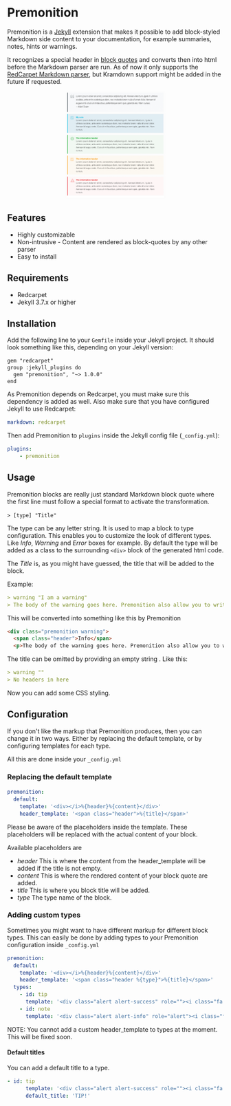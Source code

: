 # Premonition
Premonition is a [Jekyll](https://jekyllrb.com/) extension that makes it possible to add block-styled Markdown side content to your documentation, for example summaries, notes, hints or warnings.

It recognizes a special header in [block quotes](https://github.com/adam-p/markdown-here/wiki/Markdown-Cheatsheet#blockquotes) and converts then into html before the Markdown parser
are run. As of now it only supports the [RedCarpet Markdown parser](https://github.com/vmg/redcarpet), but Kramdown support might be added in the future if requested.

<p align="center">
<img src="https://github.com/amedia/premonition/blob/master/screen.png" height="250"/>
</p>

## Features

 * Highly customizable
 * Non-intrusive - Content are rendered as block-quotes by any other parser
 * Easy to install

## Requirements

 * Redcarpet
 * Jekyll 3.7.x or higher

## Installation

Add the following line to your `Gemfile` inside your Jekyll project. It should look something like this, depending on your Jekyll version:

```
gem "redcarpet"
group :jekyll_plugins do
  gem "premonition", "~> 1.0.0"
end
```
As Premonition depends on Redcarpet, you must make sure this dependency is added as well. Also make sure that you have configured Jekyll to use Redcarpet:

```yaml
markdown: redcarpet
```

Then add Premonition to `plugins` inside the Jekyll config file (`_config.yml`):

```yaml
plugins:
    - premonition
```

## Usage

Premonition blocks are really just standard Markdown block quote where the first line must follow a
special format to activate the transformation.

`> [type] "Title"`

The type can be any letter string. It is used to map a block to type configuration. This enables
you to customize the look of different types. Like *Info*, *Warning* and *Error* boxes for example.
By default the type will be added as a class to the surrounding `<div>` block of the generated html code.

The *Title* is, as you might have guessed, the title that will be added to the block.

Example:

~~~markdown
> warning "I am a warning"
> The body of the warning goes here. Premonition also allow you to write Markdown inside the block.
~~~

This will be converted into something like this by Premonition

~~~html
<div class="premonition warning">
  <span class="header">Info</span>
  <p>The body of the warning goes here. Premonition also allow you to write Markdown inside the block.</p>
~~~

The title can be omitted by providing an empty string . Like this:

~~~markdown
> warning ""
> No headers in here
~~~

Now you can add some CSS styling.

## Configuration

If you don't like the markup that Premonition produces, then you can change it in two ways.
Either by replacing the default template, or by configuring templates for each type.

All this are done inside your `_config.yml`

### Replacing the default template

```yaml
premonition:
  default:
    template: '<div></i>%{header}%{content}</div>'
    header_template: '<span class="header">%{title}</span>'
```

Please be aware of the placeholders inside the template. These placeholders will be replaced with
the actual content of your block.

Available placeholders are

* *header* This is where the content from the header_template will be added if the title is not empty.
* *content* This is where the rendered content of your block quote are added.
* *title* This is where you block title will be added.
* *type* The type name of the block.

### Adding custom types

Sometimes you might want to have different markup for different block types. This can easily be done
by adding types to your Premonition configuration inside `_config.yml`

~~~yaml
premonition:
  default:
    template: '<div></i>%{header}%{content}</div>'
    header_template: '<span class="header %{type}">%{title}</span>'
  types:
    - id: tip
      template: '<div class="alert alert-success" role=""><i class="fa fa-check-square-o"></i>%{header}%{content}</div>'
    - id: note
      template: '<div class="alert alert-info" role="alert"><i class="fa fa-info-circle"></i>%{header}%{content}</div>'
~~~

NOTE: You cannot add a custom header_template to types at the moment. This will be fixed soon.

#### Default titles

You can add a default title to a type.

~~~yaml
- id: tip
      template: '<div class="alert alert-success" role=""><i class="fa fa-check-square-o"></i>%{header}%{content}</div>'
      default_title: 'TIP!'
~~~

